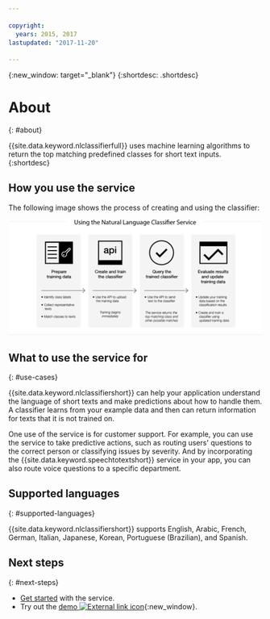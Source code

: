 ```yaml
---

copyright:
  years: 2015, 2017
lastupdated: "2017-11-20"

---
```


{:new_window: target="_blank"}
{:shortdesc: .shortdesc}

# About
{: #about}

{{site.data.keyword.nlclassifierfull}} uses machine learning algorithms to return the top matching predefined classes for short text inputs.
{:shortdesc}

## How you use the service

The following image shows the process of creating and using the classifier:

![Classification process](images/classifier_process.png)

## What to use the service for
{: #use-cases}

{{site.data.keyword.nlclassifiershort}} can help your application understand the language of short texts and make predictions about how to handle them. A classifier learns from your example data and then can return information for texts that it is not trained on.

One use of the service is for customer support. For example, you can use the service to take predictive actions, such as routing users' questions to the correct person or classifying issues by severity. And by incorporating the {{site.data.keyword.speechtotextshort}} service in your app, you can also route voice questions to a specific department.

## Supported languages
{: #supported-languages}

{{site.data.keyword.nlclassifiershort}} supports English, Arabic, French, German, Italian, Japanese, Korean, Portuguese (Brazilian), and Spanish.

## Next steps
{: #next-steps}

- [Get started](/docs/services/natural-language-classifier/overview.html) with the service.
- Try out the [demo ![External link icon](../../icons/launch-glyph.svg "External link icon")](https://natural-language-classifier-demo.ng.bluemix.net/){:new_window}.
